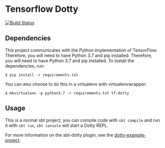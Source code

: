 # Tensorflow Dotty

[![Build Status](https://travis-ci.com/MaximeKjaer/tf-dotty.svg?token=soqG4sgcMQUgpCtPSUUr&branch=master)](https://travis-ci.com/MaximeKjaer/tf-dotty)

## Dependencies

This project communicates with the Python implementation of TensorFlow. Therefore, you will need to have Python 3.7 and pip installed. Therefore, you will need to have Python 3.7 and pip installed. To install the dependencies, run:

```console
$ pip install -r requirements.txt
```

You can also choose to do this in a virtualenv with virtualenvwrapper:

```console
$ mkvirtualenv -p python3.7 -r requirements.txt tf-dotty
```

## Usage

This is a normal sbt project, you can compile code with `sbt compile` and run it
with `sbt run`, `sbt console` will start a Dotty REPL.

For more information on the sbt-dotty plugin, see the
[dotty-example-project](https://github.com/lampepfl/dotty-example-project/blob/master/README.md).
